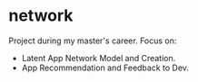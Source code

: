 network
===
Project during my master's career. Focus on:
- Latent App Network Model and Creation.
- App Recommendation and Feedback to Dev.